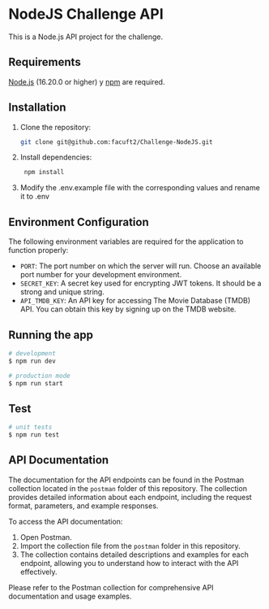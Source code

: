 # NodeJS Challenge API

This is a Node.js API project for the challenge.

## Requirements

[Node.js](https://nodejs.org/) (16.20.0 or higher) y [npm](https://www.npmjs.com/) are required.

## Installation

1. Clone the repository:

   ```sh
   git clone git@github.com:facuft2/Challenge-NodeJS.git
   ```

2. Install dependencies:

   ```sh
    npm install
   ```

3. Modify the .env.example file with the corresponding values and rename it to .env

## Environment Configuration

The following environment variables are required for the application to function properly:

- `PORT`: The port number on which the server will run. Choose an available port number for your development environment.
- `SECRET_KEY`: A secret key used for encrypting JWT tokens. It should be a strong and unique string.
- `API_TMDB_KEY`: An API key for accessing The Movie Database (TMDB) API. You can obtain this key by signing up on the TMDB website.

## Running the app

```bash
# development
$ npm run dev

# production mode
$ npm run start
```

## Test

```bash
# unit tests
$ npm run test
```

## API Documentation

The documentation for the API endpoints can be found in the Postman collection located in the `postman` folder of this repository. The collection provides detailed information about each endpoint, including the request format, parameters, and example responses.

To access the API documentation:

1. Open Postman.
2. Import the collection file from the `postman` folder in this repository.
3. The collection contains detailed descriptions and examples for each endpoint, allowing you to understand how to interact with the API effectively.

Please refer to the Postman collection for comprehensive API documentation and usage examples.




